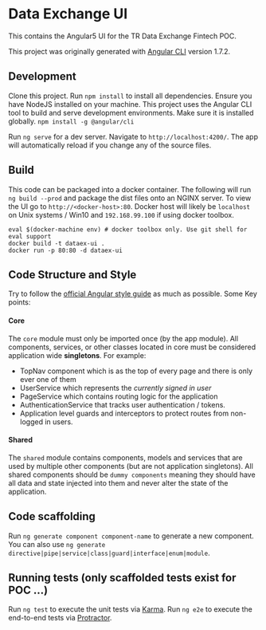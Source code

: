 # Data Exchange UI

This contains the Angular5 UI for the TR Data Exchange Fintech POC.

This project was originally generated with [Angular CLI](https://github.com/angular/angular-cli) version 1.7.2.

## Development

Clone this project. Run `npm install` to install all dependencies. Ensure you have NodeJS installed on your machine. This project uses the Angular CLI tool to build and serve development environments. Make sure it is installed globally. `npm install -g @angular/cli`

Run `ng serve` for a dev server. Navigate to `http://localhost:4200/`. The app will automatically reload if you change any of the source files.

## Build

This code can be packaged into a docker container. The following will run `ng build --prod` and package the dist files onto an NGINX server. To view the UI go to `http://<docker-host>:80`. Docker host will likely be `localhost` on Unix systems / Win10 and `192.168.99.100` if using docker toolbox.
```
eval $(docker-machine env) # docker toolbox only. Use git shell for eval support
docker build -t dataex-ui .
docker run -p 80:80 -d dataex-ui
```

## Code Structure and Style

Try to follow the [official Angular style guide](https://angular.io/guide/styleguide) as much as possible. Some Key points:

#### Core
The `core` module must only be imported once (by the app module). All components, services, or other classes located in core must be considered application wide **singletons**. For example:

- TopNav component which is as the top of every page and there is only ever one of them
- UserService which represents the _currently signed in user_
- PageService which contains routing logic for the application
- AuthenticationService that tracks user authentication / tokens.
- Application level guards and interceptors to protect routes from non-logged in users.

#### Shared
The `shared` module contains components, models and services that are used by multiple other components (but are not application singletons). All shared components should be `dummy components` meaning they should have all data and state injected into them and never alter the state of the application.


## Code scaffolding

Run `ng generate component component-name` to generate a new component. You can also use `ng generate directive|pipe|service|class|guard|interface|enum|module`.


## Running tests (only scaffolded tests exist for POC ...)

Run `ng test` to execute the unit tests via [Karma](https://karma-runner.github.io).
Run `ng e2e` to execute the end-to-end tests via [Protractor](http://www.protractortest.org/).
